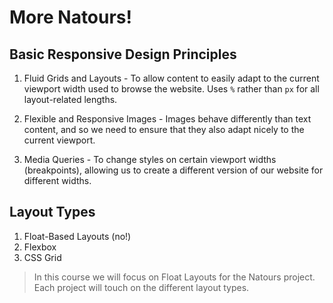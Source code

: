 # More Natours!

## Basic Responsive Design Principles

1. Fluid Grids and Layouts - To allow content to easily adapt to the current viewport width used to browse the website. Uses `%` rather than `px` for all layout-related lengths.

2. Flexible and Responsive Images - Images behave differently than text content, and so we need to ensure that they also adapt nicely to the current viewport.

3. Media Queries - To change styles on certain viewport widths (breakpoints), allowing us to create a different version of our website for different widths.

## Layout Types

1. Float-Based Layouts (no!)
2. Flexbox
3. CSS Grid

> In this course we will focus on Float Layouts for the Natours project. Each project will touch on the different layout types.

